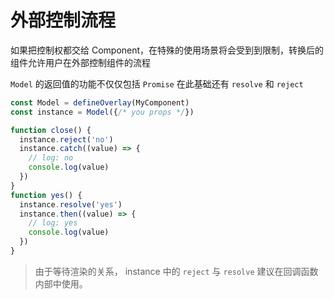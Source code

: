 # 外部控制流程

如果把控制权都交给 Component，在特殊的使用场景将会受到到限制，转换后的组件允许用户在外部控制组件的流程

`Model` 的返回值的功能不仅仅包括 `Promise` 在此基础还有 `resolve` 和 `reject`

```ts
const Model = defineOverlay(MyComponent)
const instance = Model({/* you props */})

function close() {
  instance.reject('no')
  instance.catch((value) => {
    // log: no
    console.log(value)
  })
}
function yes() {
  instance.resolve('yes')
  instance.then((value) => {
    // log: yes
    console.log(value)
  })
}
```

> 由于等待渲染的关系， instance 中的 `reject` 与 `resolve` 建议在回调函数内部中使用。
